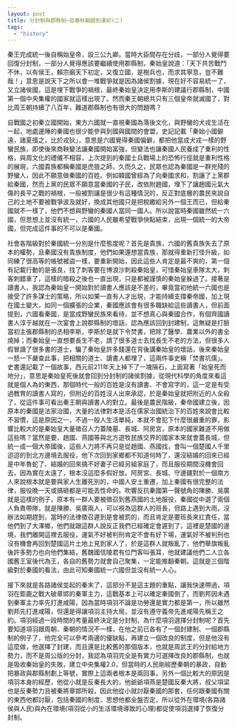 ```yaml
---
layout: post
title: 分封制與郡縣制—從春秋戰國到漢初(二)
tags: 
  - "history"
---    
```

秦王完成統一後自稱始皇帝，設三公九卿。當時大臣間存在分歧，一部分人覺得要回復分封制，一部分人覺得應該要繼續使用郡縣制，秦始皇說道：「天下共苦戰鬥不休，以有侯王，賴宗廟天下初定，又復立國，是樹兵也，而求其寧息，豈不難哉！」意思是說天下之所以會一堆戰爭就是因為諸侯割據，現在好不容易統一了，又立諸侯國，這是埋下戰爭的禍根，最終秦始皇決定用李斯的建議行郡縣制，中國第一個中央集權的國家就這樣出現了。然而秦王朝總共只有三個皇帝就滅國了，對比周王朝持續了八百年，難道郡縣制也有很大的問題嗎？  

自戰國之初秦立國開始，東方六國就一直視秦國為落後文化，與野蠻的犬戎生活在一起，地處邊陲的秦國也很少能參與到國與國間的會盟，史記記載「秦始小國僻遠，諸夏擯之，比於戎狄」，意思是六國覺得秦國偏僻，都把他當成犬戎一樣的野蠻民族，即使後來商鞅變法讓秦國開始富強，但變法也讓秦國人民養成了重利的性格，與周文化的禮儀不相容，上次提到的秦國士兵戰場上的恐怖行徑就是重利性格的展現，六國貴族都稱秦國是虎狼之師，久而久之，民眾也認為秦國是一群兇殘的野蠻人，因此不願意做秦國的百姓。例如韓國曾經為了向秦國求和，割讓了上黨郡給秦國，然而上黨的民眾不願意當秦國的子民，改依附趙國，埋下了讓趙國元氣大傷的長平之戰的禍根，一般被割讓是很少有這種情況的，反正對底層的農民來說自己的土地不要被戰爭波及就好，換成其他國只是把稅繳給另外一個王而已，但給秦國就不一樣了，他們不想與野蠻的秦國人當同一國人。所以說當時秦國雖然統一六國，但思想上並沒有統一，六國的人民雖希望戰爭快點結束，出現一個統一的大帝國，但完成這件事的不可以是秦國。  

社會各階級對於秦國統一分別是什麼態度呢？首先是貴族，六國的舊貴族失去了原本的權勢，且秦國沒有貴族制度，他們如果還想當貴族，那就得重新打怪升級，如同練了很高等的帳號被盜一樣，要重新開始，因此這些人肯定是最不爽的，第一個有記載行動的是張良，找了刺客要在博浪沙刺殺秦始皇，可惜秦始皇車隊太大，刺客刺錯車了，這樣的暗殺之後也一直出現，只是都被謹慎的秦始皇躲過了。接著是讀書人，我認為秦始皇一開始對於讀書人應該是不差的，畢竟當初他統一六國也是接受了許多謀士的策略，所以如果一直有人才出現，才能持續支撐秦帝國，加上現在國土變大，如同一個擴張的企業，秦國應該會有很多職缺給這些讀書人，但前面提到，六國看秦國，是當成野蠻民族來看待，並不想真心與秦國合作，有個齊國讀書人淳于越就在一次宴會上說郡縣制的壞話，認為應該回到封建制，這無疑是打臉當初主張郡縣制的丞相李斯，李斯於是就下令焚書，把除了醫學、農業以外的書全燒掉；而秦始皇一直想要長生不老，請了很多道士去找長生不老的方法，但很多人假冒讀了很多書的道士，騙了秦始皇許多錢還在背後講秦始皇的壞話，後來秦始皇一怒一下嚴查此事，把相關的道士、讀書人都埋了，這兩件事史稱「焚書坑儒」。史書還記載了一個故事，西元前211年天上掉下了一塊隕石，上面寫著「始皇死而地分」，意思是秦始皇死後就會回到分封制的諸侯割據，從現代科學的角度來看這就是個人為的東西，那個時代一般的百姓是沒有讀書、不會寫字的，這一定是有受過教育的讀書人寫的，但附近的百姓沒人出來承認，於是秦始皇就把附近的人全殺了，從這件事可看出秦王朝與讀書人的對立。最後是農民階級，秦帝國建立後，因原本的秦國是法家治國，大量的法律對本是活在儒家治國統治下的百姓來說會比較不習慣，這是原因之一，不過一般人生活單純，本就不會犯下什麼很嚴重的罪，影響比較大的是秦始皇大量徵召人力蓋陵墓、長城、阿房宮，原本的國家難道不用做這些嗎？當然是要，趙國、燕國等與北方遊牧民族交界的國家本來就會蓋長城，但統一成一個大帝國後，這些人力將不再只是從趙國、燕國找，會叫一個楚國人千里迢迢的到北方邊境去服役，他下次回到家鄉都不知道何時了，還沒結婚的回來已經是中年魯蛇了、結婚的回來搞不好妻子已經另組家庭了，而且服役期間沒機會回去，因為實在太遠了，根本沒這麼多假好放。阿房宮、長城、守邊疆對於一個南方人來說根本就是要與家人生離死別的，中國人安土重遷，加上秦國有很完整的法律，服役晚一天或搞砸都是可能丟性命的。吹響反抗秦國第一聲號角的陳勝、吳廣就是這樣的例子，原本有一群人要被徵召到舊燕國的土地服役，秦國從中選了兩個人負責帶隊，就是陳勝、吳廣兩人，可以視為這群人的班長，但路上遇到大雨，沒辦法如期趕到，當時的法律徵召遲到是會被罰的，而且肯定是要班長來扛責任，當他們到了大澤鄉，他們就跟這群人說反正我們已經確定會遲到了，這裡是楚國的邊境，我們離開這裡去服役，運氣不好被判刑肯定不會有好下場，運氣好不被判刑也沒有機會再回到楚國這片土地上見到家人了，於是這群人就叛亂了，他們舉旗叛亂後許多勢力也向他們集結，舊魏國信陵君有位門客叫張耳，他就建議他們二人立各國舊王室後代為王，各自的舊勢力就會自己聚集，一定能推翻秦朝。這就是三個階級對於秦國的看法，由此可知秦國統一六國但並沒有統一人心。  

接下來就是各路諸侯並起的秦末了，這部分不是這主題的重點，讓我快速帶過，項羽在鉅鹿之戰大破章邯的秦軍主力，這戰基本上可以確定秦國倒了，而劉邦因未遇到秦軍主力率先打進咸陽，因為當時項羽不論是功勞還是實力都是第一，所以雖然劉邦先打進咸陽，但還是得讓項羽主持大局，並沒有遵守義帝先進咸陽先稱王之約。項羽經過一段時間的考量最終決定是分封制，為什麼項羽選擇分封制呢？首先要知道項羽跟周朝、秦朝的情況不一樣，在他之前已各有了一個封建制、一個郡縣制的例子了，他完全可以參考兩邊的優缺點，再建立一個改良的制度，但是他沒有這麼做，他選擇了封建，而且還是比較舊的那個版本，也就是周武王的分封給地方勢力，而不是周公版的分封，我認為項羽完全是有實力可選擇改良的郡縣制，也就是吸收秦始皇的失敗，建立中央集權2.0，但當時的人民剛經歷秦朝的暴政，自動把暴政與郡縣制劃上等號，實際上這兩者根本是兩回事。另外一個比較大的原因是項羽本身的經歷，他從小就是反秦長大的，他爺爺項燕是楚國反秦大將，叔父項梁也是反秦勢力且被秦將章邯所殺，因此他從小就討厭秦國的那套，任何跟秦國有關的東西他都討厭，包括秦國的制度、思想他都全盤否定，所以從外在環境(各路諸侯與人民)與內在環境(項羽從小的生活環境導致的心理)都促使項羽選擇了恢復分封制。  

